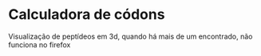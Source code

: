 # Calculadora de códons

Visualização de peptídeos em 3d, quando há mais de um encontrado, não funciona no firefox
